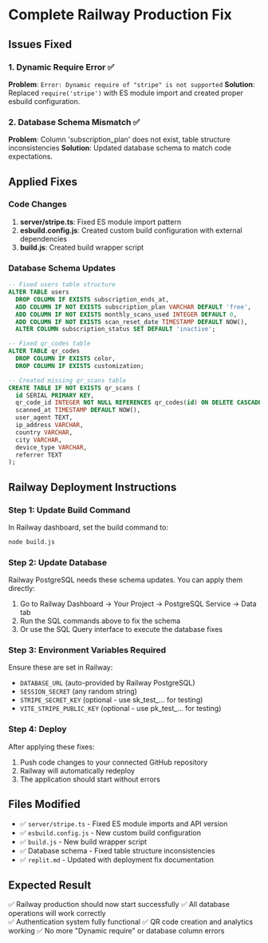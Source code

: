 # Complete Railway Production Fix

## Issues Fixed

### 1. Dynamic Require Error ✅
**Problem**: `Error: Dynamic require of "stripe" is not supported`
**Solution**: Replaced `require('stripe')` with ES module import and created proper esbuild configuration.

### 2. Database Schema Mismatch ✅  
**Problem**: Column 'subscription_plan' does not exist, table structure inconsistencies
**Solution**: Updated database schema to match code expectations.

## Applied Fixes

### Code Changes
1. **server/stripe.ts**: Fixed ES module import pattern
2. **esbuild.config.js**: Created custom build configuration with external dependencies
3. **build.js**: Created build wrapper script

### Database Schema Updates
```sql
-- Fixed users table structure
ALTER TABLE users 
  DROP COLUMN IF EXISTS subscription_ends_at,
  ADD COLUMN IF NOT EXISTS subscription_plan VARCHAR DEFAULT 'free',
  ADD COLUMN IF NOT EXISTS monthly_scans_used INTEGER DEFAULT 0,
  ADD COLUMN IF NOT EXISTS scan_reset_date TIMESTAMP DEFAULT NOW(),
  ALTER COLUMN subscription_status SET DEFAULT 'inactive';

-- Fixed qr_codes table
ALTER TABLE qr_codes 
  DROP COLUMN IF EXISTS color,
  DROP COLUMN IF EXISTS customization;

-- Created missing qr_scans table
CREATE TABLE IF NOT EXISTS qr_scans (
  id SERIAL PRIMARY KEY,
  qr_code_id INTEGER NOT NULL REFERENCES qr_codes(id) ON DELETE CASCADE,
  scanned_at TIMESTAMP DEFAULT NOW(),
  user_agent TEXT,
  ip_address VARCHAR,
  country VARCHAR,
  city VARCHAR,
  device_type VARCHAR,
  referrer TEXT
);
```

## Railway Deployment Instructions

### Step 1: Update Build Command
In Railway dashboard, set the build command to:
```bash
node build.js
```

### Step 2: Update Database
Railway PostgreSQL needs these schema updates. You can apply them directly:

1. Go to Railway Dashboard → Your Project → PostgreSQL Service → Data tab
2. Run the SQL commands above to fix the schema
3. Or use the SQL Query interface to execute the database fixes

### Step 3: Environment Variables Required
Ensure these are set in Railway:
- `DATABASE_URL` (auto-provided by Railway PostgreSQL)
- `SESSION_SECRET` (any random string)
- `STRIPE_SECRET_KEY` (optional - use sk_test_... for testing)
- `VITE_STRIPE_PUBLIC_KEY` (optional - use pk_test_... for testing)

### Step 4: Deploy
After applying these fixes:
1. Push code changes to your connected GitHub repository
2. Railway will automatically redeploy
3. The application should start without errors

## Files Modified
- ✅ `server/stripe.ts` - Fixed ES module imports and API version
- ✅ `esbuild.config.js` - New custom build configuration
- ✅ `build.js` - New build wrapper script
- ✅ Database schema - Fixed table structure inconsistencies
- ✅ `replit.md` - Updated with deployment fix documentation

## Expected Result
✅ Railway production should now start successfully
✅ All database operations will work correctly  
✅ Authentication system fully functional
✅ QR code creation and analytics working
✅ No more "Dynamic require" or database column errors